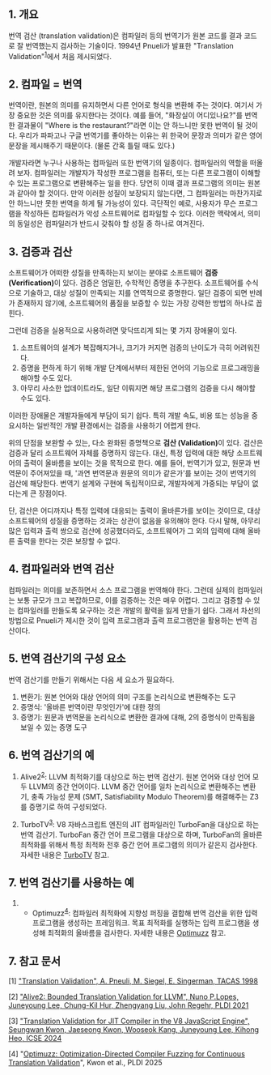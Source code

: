 ## 1. 개요
번역 검산 (translation validation)은 컴파일러 등의 번역기가 원본 코드를 결과 코드로 잘 번역했는지 검사하는 기술이다.
1994년 Pnueli가 발표한 "Translation Validation"<sup>[1](#tv)</sup>에서 처음 제시되었다. 

## 2. 컴파일 = 번역
번역이란, 원본의 의미를 유지하면서 다른 언어로 형식을 변환해 주는 것이다.
여기서 가장 중요한 것은 의미를 유지한다는 것이다.
예를 들어, "화장실이 어디있나요?"를 번역한 결과물이 "Where is the restaurant?"라면 이는 안 하느니만 못한 번역이 될 것이다.
우리가 파파고나 구글 번역기를 좋아하는 이유는 위 한국어 문장과 의미가 같은 영어 문장을 제시해주기 때문이다. (물론 간혹 틀릴 때도 있다.)

개발자라면 누구나 사용하는 컴파일러 또한 번역기의 일종이다.
컴파일러의 역할을 떠올려 보자. 컴파일러는 개발자가 작성한 프로그램을 컴퓨터, 또는 다른 프로그램이 이해할 수 있는 프로그램으로 변환해주는 일을 한다.
당연히 이때 결과 프로그램의 의미는 원본과 같아야 할 것이다. 만약 이러한 성질이 보장되지 않는다면, 그 컴파일러는 마찬가지로 안 하느니만 못한 번역을 하게 될 가능성이 있다.
극단적인 예로, 사용자가 무슨 프로그램을 작성하든 컴파일러가 악성 소프트웨어로 컴파일할 수 있다. 이러한 맥락에서, 의미의 동일성은 컴파일러가 반드시 갖춰야 할 성질 중 하나로 여겨진다.

## 3. 검증과 검산
소프트웨어가 어떠한 성질을 만족하는지 보이는 분야로 소프트웨어 <b>검증 (Verification)</b>이 있다.
검증은 엄밀한, 수학적인 증명을 추구한다. 소프트웨어를 수식으로 기술하고, 대상 성질이 만족되는 지를 연역적으로 증명한다.
일단 검증이 되면 반례가 존재하지 않기에, 소프트웨어의 품질을 보증할 수 있는 가장 강력한 방법의 하나로 꼽힌다.

그런데 검증을 실용적으로 사용하려면 맞닥뜨리게 되는 몇 가지 장애물이 있다.
1. 소프트웨어의 설계가 복잡해지거나, 크기가 커지면 검증의 난이도가 극히 어려워진다.
2. 증명을 편하게 하기 위해 개발 단계에서부터 제한된 언어의 기능으로 프로그래밍을 해야할 수도 있다.
3. 아무리 사소한 업데이트라도, 일단 이뤄지면 해당 프로그램의 검증을 다시 해야할 수도 있다.

이러한 장애물은 개발자들에게 부담이 되기 쉽다. 특히 개발 속도, 비용 또는 성능을 중요시하는 일반적인 개발 환경에서는 검증을 사용하기 어렵게 한다.

위의 단점을 보완할 수 있는, 다소 완화된 증명책으로 <b>검산 (Validation)</b>이 있다.
검산은 검증과 달리 소프트웨어 자체를 증명하지 않는다.
대신, 특정 입력에 대한 해당 소프트웨어의 출력이 올바름을 보이는 것을 목적으로 한다.
예를 들어, 번역기가 있고, 원문과 번역문이 주어져있을 때, '과연 번역문과 원문의 의미가 같은가'를 보이는 것이 번역기의 검산에 해당한다.
번역기 설계와 구현에 독립적이므로, 개발자에게 가중되는 부담이 없다는게 큰 장점이다. 

단, 검산은 어디까지나 특정 입력에 대응되는 출력이 올바른가를 보이는 것이므로, 대상 소프트웨어의 성질을 증명하는 것과는 상관이 없음을 유의해야 한다.
다시 말해, 아무리 많은 입력과 출력 쌍으로 검산에 성공했더라도, 소프트웨어가 그 외의 입력에 대해 올바른 출력을 한다는 것은 보장할 수 없다.

## 4. 컴파일러와 번역 검산
컴파일러는 의미를 보존하면서 소스 프로그램을 번역해야 한다. 그런데 실제의 컴파일러는 보통 규모가 크고 복잡하므로, 이를 검증하는 것은 매우 어렵다.
그리고 검증할 수 있는 컴파일러를 만들도록 요구하는 것은 개발의 활력을 잃게 만들기 쉽다. 그래서 차선의 방법으로 Pnueli가 제시한 것이 입력 프로그램과 출력 프로그램만을 활용하는 번역 검산이다.

## 5. 번역 검산기의 구성 요소
번역 검산기를 만들기 위해서는 다음 세 요소가 필요하다.
1. 변환기: 원본 언어와 대상 언어의 의미 구조를 논리식으로 변환해주는 도구
2. 증명식: '올바른 번역이란 무엇인가'에 대한 정의
3. 증명기: 원문과 번역문을 논리식으로 변환한 결과에 대해, 2의 증명식이 만족됨을 보일 수 있는 증명 도구

## 6. 번역 검산기의 예
1. Alive2<sup>[2](#alive2)</sup>: LLVM 최적화기를 대상으로 하는 번역 검산기. 원본 언어와 대상 언어 모두 LLVM의 중간 언어이다. LLVM 중간 언어를 일차 논리식으로 변환해주는 변환기, 충족 가능성 문제 (SMT, Satisfiability Modulo Theorem)를 해결해주는 Z3를 증명기로 하여 구성되었다.

2. TurboTV<sup>[3](#TurboTV)</sup>: V8 자바스크립트 엔진의 JIT 컴파일러인 TurboFan을 대상으로 하는 번역 검산기. TurboFan 중간 언어 프로그램을 대상으로 하며, TurboFan의 올바른 최적화를 위해서 특정 최적화 전후 중간 언어 프로그램의 의미가 같은지 검사한다.
자세한 내용은 [TurboTV](https://github.com/prosyslab/pl-wiki/wiki/TurboTV) 참고.

## 7. 번역 검산기를 사용하는 예

1. - Optimuzz<sup>[4](#Optimuzz)</sup>: 컴파일러 최적화에 지향성 퍼징을 결합해 번역 검산을 위한 입력 프로그램을 생성하는 프레임워크. 목표 최적화를 실행하는 입력 프로그램을 생성해 최적화의 올바름을 검사한다.
자세한 내용은 [Optimuzz](https://github.com/prosyslab/pl-wiki/wiki/Optimuzz) 참고.


## 7. 참고 문서
[<a name="tv">1</a>] ["Translation Validation", A. Pneuli, M. Siegel, E. Singerman, TACAS 1998](https://link.springer.com/content/pdf/10.1007/BFb0054170.pdf)

[<a name="alive2">2</a>] ["Alive2: Bounded Translation Validation for LLVM", Nuno P.Lopes, Juneyoung Lee, Chung-Kil Hur, Zhengyang Liu, John Regehr, PLDI 2021](https://web.ist.utl.pt/nuno.lopes/pubs/alive2-pldi21.pdf)

[<a name="TurboTV">3</a>] ["Translation Validation for JIT Compiler in the V8 JavaScript Engine",
Seungwan Kwon, Jaeseong Kwon, Wooseok Kang, Juneyoung Lee, Kihong Heo,
ICSE 2024](https://prosys.kaist.ac.kr/publications/icse24.pdf)

[<a name="Optimuzz">4</a>] "[Optimuzz: Optimization-Directed Compiler Fuzzing for Continuous Translation Validation](https://prosys.kaist.ac.kr/publications/pldi25.pdf)", Kwon et al., PLDI 2025
